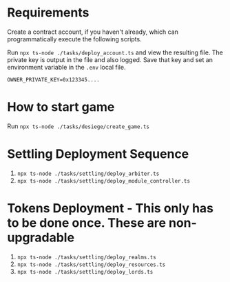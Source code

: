 # Requirements

Create a contract account, if you haven't already, which can programmatically execute the following scripts.

Run `npx ts-node ./tasks/deploy_account.ts` and view the resulting file. The private key is output in the file and also logged. Save that key and set an environment variable in the `.env` local file.

`OWNER_PRIVATE_KEY=0x123345....`

# How to start game

Run `npx ts-node ./tasks/desiege/create_game.ts`

# Settling Deployment Sequence

1. `npx ts-node ./tasks/settling/deploy_arbiter.ts`
2. `npx ts-node ./tasks/settling/deploy_module_controller.ts`

# Tokens Deployment - This only has to be done once. These are non-upgradable

1. `npx ts-node ./tasks/settling/deploy_realms.ts`
2. `npx ts-node ./tasks/settling/deploy_resources.ts`
3. `npx ts-node ./tasks/settling/deploy_lords.ts`
